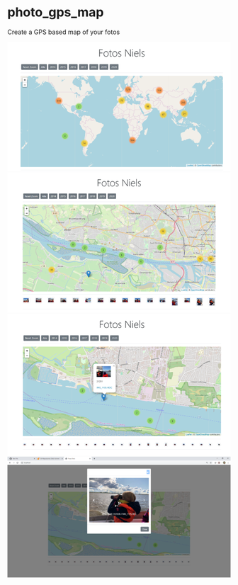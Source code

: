 # photo_gps_map
Create a GPS based map of your fotos

![Example 01](/examples/img_01.png)
![Example 02](/examples/img_02.png)
![Example 03](/examples/img_03.png)
![Example 04](/examples/img_04.png)
